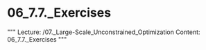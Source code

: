 # 06_7.7._Exercises

"""
Lecture: /07._Large-Scale_Unconstrained_Optimization
Content: 06_7.7._Exercises
"""

